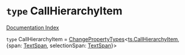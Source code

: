 # `type` CallHierarchyItem

[Documentation Index](../README.md)

`type` CallHierarchyItem = [ChangePropertyTypes](../type.ChangePropertyTypes/README.md)\<[ts.CallHierarchyItem](../interface.CallHierarchyItem/README.md), \{span: [TextSpan](../interface.TextSpan.2/README.md), selectionSpan: [TextSpan](../interface.TextSpan.2/README.md)}>